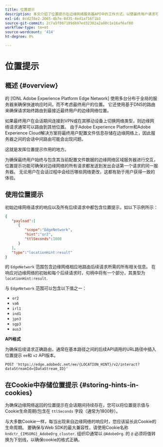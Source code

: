 ```yaml
---
title: 位置提示
description: 本文介绍了位置提示在边缘网络服务器API中的工作方式，以便最终用户请求可以始终路由到同一服务器。
exl-id: 8cd2f8e2-2065-4b7e-8d35-4ed1a716f1b3
source-git-commit: 2c7a5f007189d897ed32302a2a80c1e16af6af80
workflow-type: tm+mt
source-wordcount: '414'
ht-degree: 0%

---
```


# 位置提示

## 概述 {#overview}

的 [!DNL Adobe Experience Platform Edge Network] 使用多台分布于全局的服务器来确保快速响应时间，而不考虑最终用户的位置。 它还使用基于DNS的路由来确保请求始终路由到最接近最终用户的边缘网络位置。

如果最终用户在会话期间连接到VPN或在其移动设备上切换网络类型，则边缘网络请求通常可以路由到其他位置。 由于Adobe Experience Platform和Adobe Experience Cloud解决方案将最终用户配置文件信息存储在边缘网络上，因此服务器之间的会话中间路由可能会出现问题。

这就是发挥位置提示作用的地方。

为确保最终用户始终与包含其当前配置文件数据的边缘网络区域服务器进行交互，位置提示功能可确保对边缘网络的所有请求都发送到发出会话第一个请求的同一服务器。 无论用户在会话过程中会经历哪些网络更改，这都有助于用户获得一致的体验。

## 使用位置提示

初始边缘网络请求的响应以及所有后续请求中都包含位置提示，如以下示例所示：

```json
{
   "payload":[
      {
         "scope":"EdgeNetwork",
         "hint":"or2",
         "ttlSeconds":1800
      }
   ],
   "type":"locationHint:result"
}
```

的 `EdgeNetwork` 范围包含边缘网络相应地路由后续请求所需的所有相关信息。 在响应对边缘网络的初始和每个后续请求时，句柄中将有一个部分，其类型为 `locationHint:result`.

与 `EdgeNetwork` 范围可以包含以下值之一：

* `or2`
* `va6`
* `irl1`
* `ind1`
* `jpn3`
* `sgp3`
* `aus3`

**API格式**

为确保后续请求正确路由，通常在基本路径之间的后续API调用的URL路径中插入位置提示 `ee`和 `v2` API版本。

```http
POST 'https://edge.adobedc.net/ee/{LOCATION_HINT}/v2/interact?dataStreamId={DataStream_ID}'
```

## 在Cookie中存储位置提示 {#storing-hints-in-cookies}

为确保边缘网络返回的位置提示在会话期间持续存在，您可以将位置提示值与Cookie生命周期(包含在 `ttlSeconds` 字段（通常为1800秒）。

与大多数Cookie一样，每当出现来自边缘网络的响应时，您应该延长此Cookie的生命周期。 要确保与Web SDK的最大兼容性，请使用Cookie名称 `kndctr_{IMSORG}_AdobeOrg_cluster`. 组织ID通常以 `@AdobeOrg`. 的 `@` 必须将值转换为下划线，以确保cookie的格式正确。
